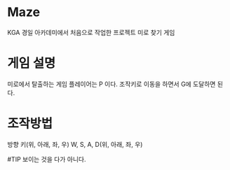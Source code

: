 # Maze
 KGA 경일 아카데미에서 처음으로 작업한 프로젝트
 미로 찾기 게임

# 게임 설명
미로에서 탈출하는 게임
플레이어는 P 이다.
조작키로 이동을 하면서 G에 도달하면 된다.

# 조작방법
방향 키(위, 아래, 좌, 우)
W, S, A, D(위, 아래, 좌, 우)

#TIP
보이는 것을 다가 아니다.
